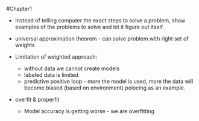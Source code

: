 #Chapter1
- Instead of telling computer the exact steps to solve a problem, show examples of the problems to solve and let it figure out itself.
- universal approximation theorem - can solve problem with right set of weights
- Limitation of weighted approach:
    - without data we cannot create models
    - labeled data is limited
    - predictive positive loop - more the model is used, more the data will become biased (based on environment) polocing as an example.

- overfit & properfit
    -  Model accuracy is getting worse - we are overfitting
         



